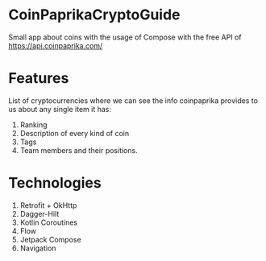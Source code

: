 # CoinPaprikaCryptoGuide
Small app about coins with the usage of Compose with the free API of https://api.coinpaprika.com/

# Features
List of cryptocurrencies where we can see the info coinpaprika provides to us about any single item it has:
1. Ranking
2. Description of every kind of coin
3. Tags
4. Team members and their positions.

# Technologies
1. Retrofit + OkHttp
2. Dagger-Hilt
3. Kotlin Coroutines
4. Flow
5. Jetpack Compose
6. Navigation
